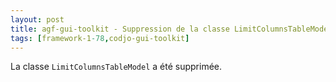 ```yaml
---
layout: post
title: agf-gui-toolkit - Suppression de la classe LimitColumnsTableModel
tags: [framework-1-78,codjo-gui-toolkit]
---
```

La classe ```LimitColumnsTableModel``` a été supprimée.